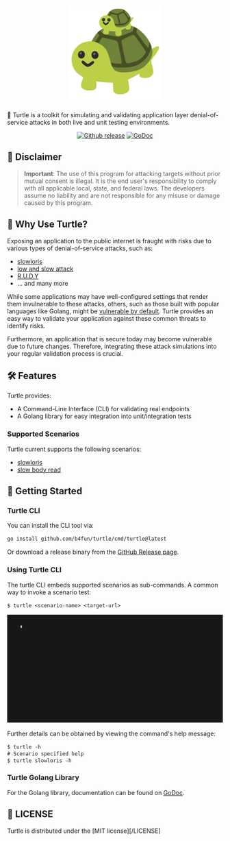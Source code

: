 <h1 align="center">
    <a href="https://github.com/b4fun/turtle">
        <img src="docs/assets/turtle-logo.png" width="220px" style="inline-block" />
    </a>
</h1>

🐢 Turtle is a toolkit for simulating and validating application layer denial-of-service attacks in both live and unit testing environments.

<p align="center">
    <a href="https://github.com/b4fun/turtle/releases"><img src="https://img.shields.io/github/release/b4fun/turtle.svg" alt="Github release"></a>
    <a href="https://pkg.go.dev/github.com/b4fun/turtle"><img src="https://pkg.go.dev/badge/github.com/b4fun/turtle.svg" alt="GoDoc" /></a>
</p>

## 🚨 Disclaimer

> **Important**: The use of this program for attacking targets without prior mutual consent is illegal. It is the end user's responsibility to comply with all applicable local, state, and federal laws. The developers assume no liability and are not responsible for any misuse or damage caused by this program.

## 🎯 Why Use Turtle?

Exposing an application to the public internet is fraught with risks due to various types of denial-of-service attacks, such as:

- [slowloris][cf_slowloris]
- [low and slow attack][cf_low_and_slow]
- [R.U.D.Y][cf_rudy]
- ... and many more

While some applications may have well-configured settings that render them invulnerable to these attacks, others, such as those built with popular languages like Golang, might be [vulnerable by default][gonuts_slowloris].
Turtle provides an easy way to validate your application against these common threats to identify risks.

Furthermore, an application that is secure today may become vulnerable due to future changes.
Therefore, integrating these attack simulations into your regular validation process is crucial.

## 🛠 Features

Turtle provides:

- A Command-Line Interface (CLI) for validating real endpoints
- A Golang library for easy integration into unit/integration tests

### Supported Scenarios

Turtle current supports the following scenarios:

- [slowloris][cf_slowloris]
- [slow body read][cf_low_and_slow]

## 🚀 Getting Started

### Turtle CLI

You can install the CLI tool via:

```bash
go install github.com/b4fun/turtle/cmd/turtle@latest
```

Or download a release binary from the [GitHub Release page][gh_release].

### Using Turtle CLI

The turtle CLI embeds supported scenarios as sub-commands. A common way to invoke a scenario test:

```
$ turtle <scenario-name> <target-url>
```

![](/docs/demo/demo.gif)

Further details can be obtained by viewing the command's help message:


```
$ turtle -h
# Scenario specified help
$ turtle slowloris -h
```

### Turtle Golang Library

For the Golang library, documentation can be found on [GoDoc][godoc].

## 📜 LICENSE

Turtle is distributed under the [MIT license][/LICENSE]

[cf_slowloris]: https://www.cloudflare.com/learning/ddos/ddos-attack-tools/slowloris/
[cf_low_and_slow]: https://www.cloudflare.com/learning/ddos/ddos-low-and-slow-attack/
[cf_rudy]: https://www.cloudflare.com/learning/ddos/ddos-attack-tools/r-u-dead-yet-rudy/
[gonuts_slowloris]: https://groups.google.com/g/golang-nuts/c/MFZd6b8zQTQ
[gh_release]: https://github.com/b4fun/turtle/releases
[godoc]: http://godoc.org/github.com/b4fun/turtle